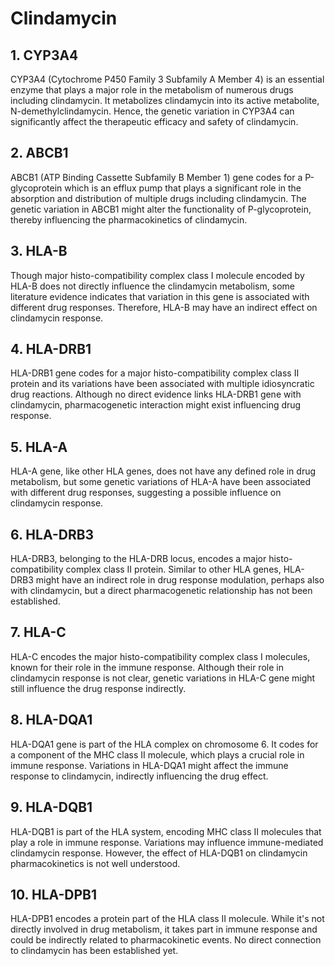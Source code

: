 # Clindamycin
## 1. CYP3A4
CYP3A4 (Cytochrome P450 Family 3 Subfamily A Member 4) is an essential enzyme that plays a major role in the metabolism of numerous drugs including clindamycin. It metabolizes clindamycin into its active metabolite, N-demethylclindamycin. Hence, the genetic variation in CYP3A4 can significantly affect the therapeutic efficacy and safety of clindamycin.
## 2. ABCB1
ABCB1 (ATP Binding Cassette Subfamily B Member 1) gene codes for a P-glycoprotein which is an efflux pump that plays a significant role in the absorption and distribution of multiple drugs including clindamycin. The genetic variation in ABCB1 might alter the functionality of P-glycoprotein, thereby influencing the pharmacokinetics of clindamycin.
## 3. HLA-B
Though major histo-compatibility complex class I molecule encoded by HLA-B does not directly influence the clindamycin metabolism, some literature evidence indicates that variation in this gene is associated with different drug responses. Therefore, HLA-B may have an indirect effect on clindamycin response.
## 4. HLA-DRB1
HLA-DRB1 gene codes for a major histo-compatibility complex class II protein and its variations have been associated with multiple idiosyncratic drug reactions. Although no direct evidence links HLA-DRB1 gene with clindamycin, pharmacogenetic interaction might exist influencing drug response.
## 5. HLA-A
HLA-A gene, like other HLA genes, does not have any defined role in drug metabolism, but some genetic variations of HLA-A have been associated with different drug responses, suggesting a possible influence on clindamycin response.
## 6. HLA-DRB3
HLA-DRB3, belonging to the HLA-DRB locus, encodes a major histo-compatibility complex class II protein. Similar to other HLA genes, HLA-DRB3 might have an indirect role in drug response modulation, perhaps also with clindamycin, but a direct pharmacogenetic relationship has not been established.
## 7. HLA-C
HLA-C encodes the major histo-compatibility complex class I molecules, known for their role in the immune response. Although their role in clindamycin response is not clear, genetic variations in HLA-C gene might still influence the drug response indirectly.
## 8. HLA-DQA1
HLA-DQA1 gene is part of the HLA complex on chromosome 6. It codes for a component of the MHC class II molecule, which plays a crucial role in immune response. Variations in HLA-DQA1 might affect the immune response to clindamycin, indirectly influencing the drug effect.
## 9. HLA-DQB1
HLA-DQB1 is part of the HLA system, encoding MHC class II molecules that play a role in immune response. Variations may influence immune-mediated clindamycin response. However, the effect of HLA-DQB1 on clindamycin pharmacokinetics is not well understood.
## 10. HLA-DPB1
HLA-DPB1 encodes a protein part of the HLA class II molecule. While it's not directly involved in drug metabolism, it takes part in immune response and could be indirectly related to pharmacokinetic events. No direct connection to clindamycin has been established yet.
